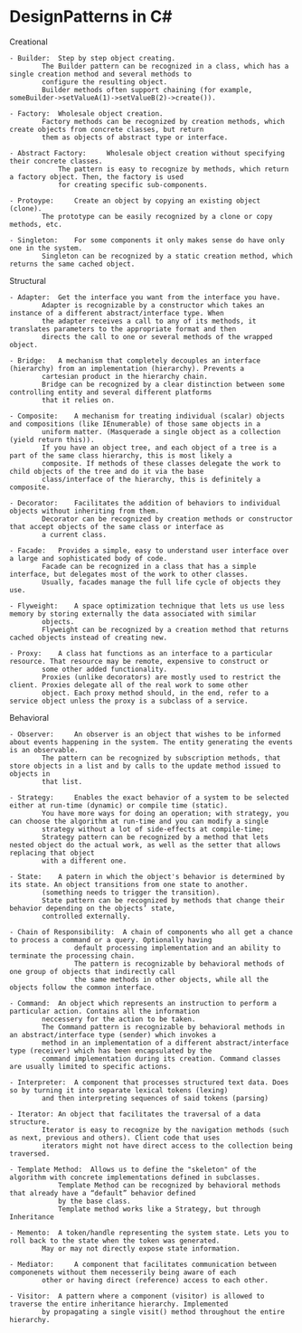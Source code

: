 # DesignPatterns in C#

Creational

	- Builder:	Step by step object creating.
			The Builder pattern can be recognized in a class, which has a single creation method and several methods to 
			configure the resulting object. 
			Builder methods often support chaining (for example, someBuilder->setValueA(1)->setValueB(2)->create()).

	- Factory:	Wholesale object creation.
			Factory methods can be recognized by creation methods, which create objects from concrete classes, but return 
			them as objects of abstract type or interface.

	- Abstract Factory: 	Wholesale object creation without specifying their concrete classes.
				The pattern is easy to recognize by methods, which return a factory object. Then, the factory is used 
				for creating specific sub-components.

	- Protoype: 	Create an object by copying an existing object (clone).
			The prototype can be easily recognized by a clone or copy methods, etc.

	- Singleton:	For some components it only makes sense do have only one in the system.
			Singleton can be recognized by a static creation method, which returns the same cached object.


Structural

	- Adapter:	Get the interface you want from the interface you have.
			Adapter is recognizable by a constructor which takes an instance of a different abstract/interface type. When 
			the adapter receives a call to any of its methods, it translates parameters to the appropriate format and then 
			directs the call to one or several methods of the wrapped object.

	- Bridge:	A mechanism that completely decouples an interface (hierarchy) from an implementation (hierarchy). Prevents a 
			cartesian product in the hierarchy chain.
			Bridge can be recognized by a clear distinction between some controlling entity and several different platforms 
			that it relies on.

	- Composite: 	A mechanism for treating individual (scalar) objects and compositions (like IEnumerable) of those same objects in a 
			uniform matter. (Masquerade a single object as a collection (yield return this)).
			If you have an object tree, and each object of a tree is a part of the same class hierarchy, this is most likely a 
			composite. If methods of these classes delegate the work to child objects of the tree and do it via the base 
			class/interface of the hierarchy, this is definitely a composite.

	- Decorator:	Facilitates the addition of behaviors to individual objects without inheriting from them.
			Decorator can be recognized by creation methods or constructor that accept objects of the same class or interface as 
			a current class.

	- Facade:	Provides a simple, easy to understand user interface over a large and sophisticated body of code.
			Facade can be recognized in a class that has a simple interface, but delegates most of the work to other classes. 
			Usually, facades manage the full life cycle of objects they use.

	- Flyweight:	A space optimization technique that lets us use less memory by storing externally the data associated with similar 
			objects.
			Flyweight can be recognized by a creation method that returns cached objects instead of creating new.

	- Proxy:	A class hat functions as an interface to a particular resource. That resource may be remote, expensive to construct or 
			some other added functionality.
			Proxies (unlike decorators) are mostly used to restrict the client. Proxies delegate all of the real work to some other 
			object. Each proxy method should, in the end, refer to a service object unless the proxy is a subclass of a service.

Behavioral

	- Observer: 	An observer is an object that wishes to be informed about events happening in the system. The entity generating the events is an observable.
			The pattern can be recognized by subscription methods, that store objects in a list and by calls to the update method issued to objects in 
			that list.

	- Strategy: 	Enables the exact behavior of a system to be selected either at run-time (dynamic) or compile time (static).
			You have more ways for doing an operation; with strategy, you can choose the algorithm at run-time and you can modify a single 
			strategy without a lot of side-effects at compile-time;
			Strategy pattern can be recognized by a method that lets nested object do the actual work, as well as the setter that allows replacing that object 
			with a different one.

	- State:	A patern in which the object's behavior is determined by its state. An object transitions from one state to another.
			(something needs to trigger the transition).
			State pattern can be recognized by methods that change their behavior depending on the objects’ state, 
			controlled externally.

	- Chain of Responsibility:	A chain of components who all get a chance to process a command or a query. Optionally having 
					default processing implementation and an ability to terminate the processing chain.
					The pattern is recognizable by behavioral methods of one group of objects that indirectly call 
					the same methods in other objects, while all the objects follow the common interface.

	- Command:	An object which represents an instruction to perform a particular action. Contains all the information
			neccessery for the action to be taken.
			The Command pattern is recognizable by behavioral methods in an abstract/interface type (sender) which invokes a 
			method in an implementation of a different abstract/interface type (receiver) which has been encapsulated by the 
			command implementation during its creation. Command classes are usually limited to specific actions.

	- Interpreter:	A component that processes structured text data. Does so by turning it into separate lexical tokens (lexing)
			and then interpreting sequences of said tokens (parsing)

	- Iterator:	An object that facilitates the traversal of a data structure.
			Iterator is easy to recognize by the navigation methods (such as next, previous and others). Client code that uses 
			iterators might not have direct access to the collection being traversed.

	- Template Method:	Allows us to define the "skeleton" of the algorithm with concrete implementations defined in subclasses.
				Template Method can be recognized by behavioral methods that already have a “default” behavior defined 
				by the base class.
				Template method works like a Strategy, but through Inheritance  

	- Memento:	A token/handle representing the system state. Lets you to roll back to the state when the token was generated.
			May or may not directly expose state information.

	- Mediator: 	A component that facilitates communication between componenets without them necesserily being aware of each
			other or having direct (reference) access to each other.

	- Visitor:	A pattern where a component (visitor) is allowed to traverse the entire inheritance hierarchy. Implemented
			by propagating a single visit() method throughout the entire hierarchy.
